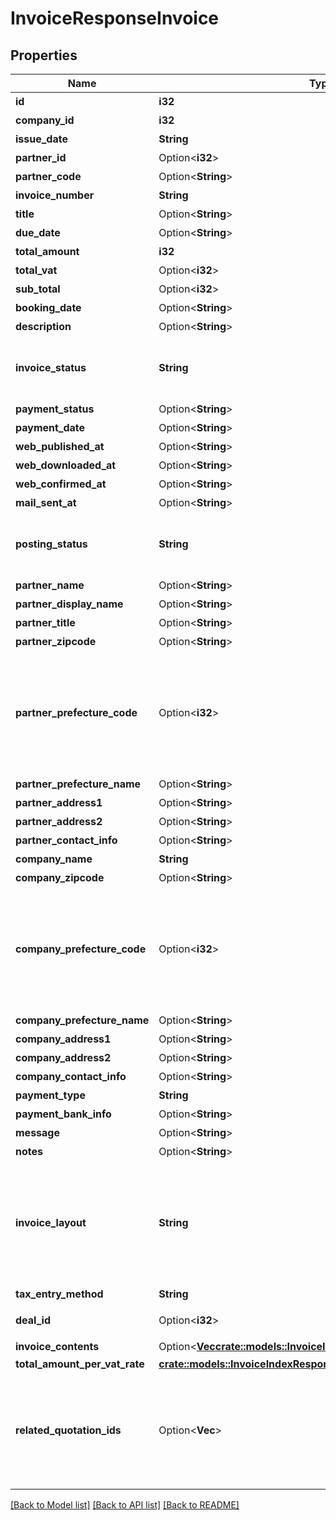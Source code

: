 # InvoiceResponseInvoice

## Properties

Name | Type | Description | Notes
------------ | ------------- | ------------- | -------------
**id** | **i32** | 請求書ID | 
**company_id** | **i32** | 事業所ID | 
**issue_date** | **String** | 請求日 (yyyy-mm-dd) | 
**partner_id** | Option<**i32**> | 取引先ID | 
**partner_code** | Option<**String**> | 取引先コード | [optional]
**invoice_number** | **String** | 請求書番号 | 
**title** | Option<**String**> | タイトル | [optional]
**due_date** | Option<**String**> | 期日 (yyyy-mm-dd) | [optional]
**total_amount** | **i32** | 合計金額 | 
**total_vat** | Option<**i32**> | 合計金額 | [optional]
**sub_total** | Option<**i32**> | 小計 | [optional]
**booking_date** | Option<**String**> | 売上計上日 | [optional]
**description** | Option<**String**> | 概要 | [optional]
**invoice_status** | **String** | 請求書ステータス  (draft: 下書き, applying: 申請中, remanded: 差し戻し, rejected: 却下, approved: 承認済み, submitted: 送付済み, unsubmitted: 請求書の承認フローが無効の場合のみ、unsubmitted（送付待ち）の値をとります) | 
**payment_status** | Option<**String**> | 入金ステータス  (unsettled: 入金待ち, settled: 入金済み) | [optional]
**payment_date** | Option<**String**> | 入金日 | [optional]
**web_published_at** | Option<**String**> | Web共有日時(最新) | [optional]
**web_downloaded_at** | Option<**String**> | Web共有ダウンロード日時(最新) | [optional]
**web_confirmed_at** | Option<**String**> | Web共有取引先確認日時(最新) | [optional]
**mail_sent_at** | Option<**String**> | メール送信日時(最新) | [optional]
**posting_status** | **String** | 郵送ステータス(unrequested: リクエスト前, preview_registered: プレビュー登録, preview_failed: プレビュー登録失敗, ordered: 注文中, order_failed: 注文失敗, printing: 印刷中, canceled: キャンセル, posted: 投函済み) | 
**partner_name** | Option<**String**> | 取引先名 | [optional]
**partner_display_name** | Option<**String**> | 請求書に表示する取引先名 | [optional]
**partner_title** | Option<**String**> | 敬称（御中、様、(空白)の3つから選択） | [optional]
**partner_zipcode** | Option<**String**> | 郵便番号 | [optional]
**partner_prefecture_code** | Option<**i32**> | 都道府県コード（-1: 設定しない、0:北海道、1:青森、2:岩手、3:宮城、4:秋田、5:山形、6:福島、7:茨城、8:栃木、9:群馬、10:埼玉、11:千葉、12:東京、13:神奈川、14:新潟、15:富山、16:石川、17:福井、18:山梨、19:長野、20:岐阜、21:静岡、22:愛知、23:三重、24:滋賀、25:京都、26:大阪、27:兵庫、28:奈良、29:和歌山、30:鳥取、31:島根、32:岡山、33:広島、34:山口、35:徳島、36:香川、37:愛媛、38:高知、39:福岡、40:佐賀、41:長崎、42:熊本、43:大分、44:宮崎、45:鹿児島、46:沖縄 | [optional]
**partner_prefecture_name** | Option<**String**> | 都道府県 | [optional]
**partner_address1** | Option<**String**> | 市区町村・番地 | [optional]
**partner_address2** | Option<**String**> | 建物名・部屋番号など | [optional]
**partner_contact_info** | Option<**String**> | 取引先担当者名 | [optional]
**company_name** | **String** | 事業所名 | 
**company_zipcode** | Option<**String**> | 郵便番号 | [optional]
**company_prefecture_code** | Option<**i32**> | 都道府県コード（-1: 設定しない、0:北海道、1:青森、2:岩手、3:宮城、4:秋田、5:山形、6:福島、7:茨城、8:栃木、9:群馬、10:埼玉、11:千葉、12:東京、13:神奈川、14:新潟、15:富山、16:石川、17:福井、18:山梨、19:長野、20:岐阜、21:静岡、22:愛知、23:三重、24:滋賀、25:京都、26:大阪、27:兵庫、28:奈良、29:和歌山、30:鳥取、31:島根、32:岡山、33:広島、34:山口、35:徳島、36:香川、37:愛媛、38:高知、39:福岡、40:佐賀、41:長崎、42:熊本、43:大分、44:宮崎、45:鹿児島、46:沖縄 | [optional]
**company_prefecture_name** | Option<**String**> | 都道府県 | [optional]
**company_address1** | Option<**String**> | 市区町村・番地 | [optional]
**company_address2** | Option<**String**> | 建物名・部屋番号など | [optional]
**company_contact_info** | Option<**String**> | 事業所担当者名 | [optional]
**payment_type** | **String** | 支払方法 (振込: transfer, 引き落とし: direct_debit) | 
**payment_bank_info** | Option<**String**> | 支払口座 | [optional]
**message** | Option<**String**> | メッセージ | [optional]
**notes** | Option<**String**> | 備考 | [optional]
**invoice_layout** | **String** | 請求書レイアウト * `default_classic` - レイアウト１/クラシック (デフォルト)  * `standard_classic` - レイアウト２/クラシック  * `envelope_classic` - 封筒１/クラシック  * `carried_forward_standard_classic` - レイアウト３（繰越金額欄あり）/クラシック  * `carried_forward_envelope_classic` - 封筒２（繰越金額欄あり）/クラシック  * `default_modern` - レイアウト１/モダン  * `standard_modern` - レイアウト２/モダン  * `envelope_modern` - 封筒/モダン | 
**tax_entry_method** | **String** | 請求書の消費税計算方法(inclusive: 内税, exclusive: 外税) | 
**deal_id** | Option<**i32**> | 取引ID (invoice_statusがsubmitted, unsubmittedの時IDが表示されます) | [optional]
**invoice_contents** | Option<[**Vec<crate::models::InvoiceIndexResponseInvoiceContents>**](invoiceIndexResponse_invoice_contents.md)> | 請求内容 | [optional]
**total_amount_per_vat_rate** | [**crate::models::InvoiceIndexResponseTotalAmountPerVatRate**](invoiceIndexResponse_total_amount_per_vat_rate.md) |  | 
**related_quotation_ids** | Option<**Vec<i32>**> | 関連する見積書ID(配列)<br> 下記で作成したものが該当します。  <a href=\"https://support.freee.co.jp/hc/ja/articles/203318410#1-2\" target=\"_blank\">見積書・納品書を納品書・請求書に変換する</a><br> <a href=\"https://support.freee.co.jp/hc/ja/articles/209076226\" target=\"_blank\">複数の見積書・納品書から合算請求書を作成する</a><br>  | [optional]

[[Back to Model list]](../README.md#documentation-for-models) [[Back to API list]](../README.md#documentation-for-api-endpoints) [[Back to README]](../README.md)


